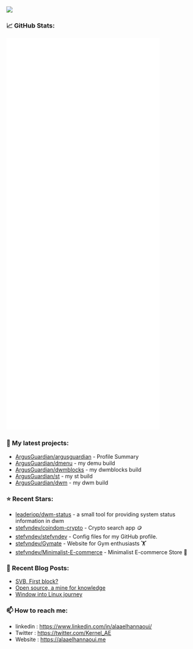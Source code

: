 <img align="center" src="https://media1.giphy.com/media/13HgwGsXF0aiGY/giphy.gif" />

### 📈 GitHub Stats:

<p align="left"><img src="https://raw.githubusercontent.com/Argusguardian/argusguardian/main/github-metrics.svg" /></p>

### 🌱 My latest projects:

- [ArgusGuardian/argusguardian](https://github.com/ArgusGuardian/argusguardian) - Profile Summary
- [ArgusGuardian/dmenu](https://github.com/ArgusGuardian/dmenu) - my demu build
- [ArgusGuardian/dwmblocks](https://github.com/ArgusGuardian/dwmblocks) - my dwmblocks build
- [ArgusGuardian/st](https://github.com/ArgusGuardian/st) - my st build
- [ArgusGuardian/dwm](https://github.com/ArgusGuardian/dwm) - my dwm build
### ⭐ Recent Stars:

- [leaderiop/dwm-status](https://github.com/leaderiop/dwm-status) - a small tool for providing system status information in dwm
- [stefvndev/coindom-crypto](https://github.com/stefvndev/coindom-crypto) - Crypto search app 🪙
- [stefvndev/stefvndev](https://github.com/stefvndev/stefvndev) - Config files for my GitHub profile.
- [stefvndev/Gymate](https://github.com/stefvndev/Gymate) - Website for Gym enthusiasts 🏋️
- [stefvndev/Minimalist-E-commerce](https://github.com/stefvndev/Minimalist-E-commerce) - Minimalist E-commerce Store 🛒
### 📰 Recent Blog Posts:

- [SVB, First block?](https://alaaelhannaoui.me/blog/svb-collapse/)
- [Open source, a mine for knowledge](https://alaaelhannaoui.me/blog/open-source/)
- [Window into Linux journey](https://alaaelhannaoui.me/blog/window-to-linux/)

### 📫 How to reach me:

- linkedin : <https://www.linkedin.com/in/alaaelhannaoui/>
- Twitter : <https://twitter.com/Kernel_AE>
- Website : <https://alaaelhannaoui.me>
